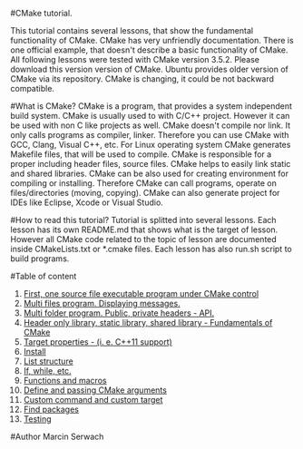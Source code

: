 #CMake tutorial.

This tutorial contains several lessons, that show the fundamental functionality of CMake. CMake has very unfriendly documentation. There is one official example, that doesn't describe a basic functionality of CMake. 
All following lessons were tested with CMake version 3.5.2. Please download this version version of CMake. Ubuntu provides older version of CMake via its repository. CMake is changing, it could be not backward compatible.

#What is CMake?
CMake is a program, that provides a system independent build system. CMake is usually used to with C/C++ project. However it can be used with non C like projects as well. CMake doesn't compile nor link. It only calls programs as compiler, linker. Therefore you can use CMake with GCC, Clang, Visual C++, etc. For Linux operating system CMake generates Makefile files, that will be used to compile. CMake is responsible for a proper including header files, source files. CMake helps to easily link static and shared libraries. CMake can be also used for creating environment for compiling or installing. Therefore CMake can call programs, operate on files/directories (moving, copying). CMake can also generate project for IDEs like Eclipse, Xcode or Visual Studio.

#How to read this tutorial?
Tutorial is splitted into several lessons. Each lesson has its own README.md that shows what is the target of lesson. However all CMake code related to the topic of lesson are documented inside CMakeLists.txt or *.cmake files. Each lesson has also run.sh script to build programs.

#Table of content
1. [First, one source file executable program under CMake control](https://github.com/iblis-ms/tutorials/tree/master/cmake/Lesson1_HelloWorld)
2. [Multi files program. Displaying messages.](https://github.com/iblis-ms/tutorials/tree/master/cmake/Lesson2_Multi_Files_Appliciation)
3. [Multi folder program. Public, private headers - API.](https://github.com/iblis-ms/tutorials/tree/master/cmake/Lesson3_Subdirectories)
4. [Header only library, static library, shared library - Fundamentals of CMake](https://github.com/iblis-ms/tutorials/tree/master/cmake/Lesson4_Libraries)
5. [Target properties - (i. e. C++11 support)](https://github.com/iblis-ms/tutorials/tree/master/cmake/Lesson5_Properties)
6. [Install](https://github.com/iblis-ms/tutorials/tree/master/cmake/Lesson6_Installation)
7. [List structure](https://github.com/iblis-ms/tutorials/tree/master/cmake/Lesson7_List)
8. [If, while, etc.](https://github.com/iblis-ms/tutorials/tree/master/cmake/Lesson8_Control_Instructions)
9. [Functions and macros](https://github.com/iblis-ms/tutorials/tree/master/cmake/Lesson9_Macro_Functions)
10. [Define and passing CMake arguments](https://github.com/iblis-ms/tutorials/tree/master/cmake/Lesson10_Define)
11. [Custom command and custom target](https://github.com/iblis-ms/tutorials/tree/master/cmake/Lesson11_Custom_Command)
12. [Find packages](https://github.com/iblis-ms/tutorials/tree/master/cmake/Lesson12_Find_Package)
13. [Testing](https://github.com/iblis-ms/tutorials/tree/master/cmake/Lesson13_Testing)

#Author
Marcin Serwach
